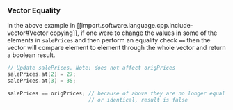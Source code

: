 

### Vector Equality

in the above example in [[import.software.language.cpp.include-vector#Vector copying]], if one were to change the values in some of the elements in `salePrices` and then perform an equality check `==` then the vector will compare element to element through the whole vector and return a boolean result.

```cpp
// Update salePrices. Note: does not affect origPrices
salePrices.at(2) = 27;
salePrices.at(3) = 35;

salePrices == origPrices; // because of above they are no longer equal
						  // or identical, result is false
```
